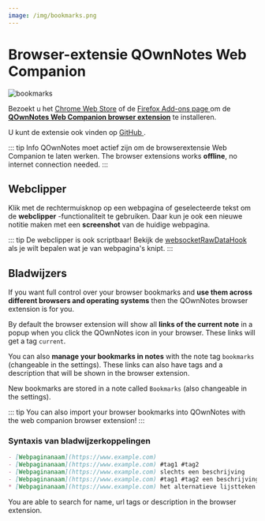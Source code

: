 ```yaml
---
image: /img/bookmarks.png
---
```


# Browser-extensie QOwnNotes Web Companion

![bookmarks](/img/bookmarks.png)

Bezoekt u het [Chrome Web Store](https://chrome.google.com/webstore/detail/qownnotes-web-companion/pkgkfnampapjbopomdpnkckbjdnpkbkp) of de [Firefox Add-ons page ](https://addons.mozilla.org/firefox/addon/qownnotes-web-companion) om de [**QOwnNotes Web Companion browser extension**](https://github.com/qownnotes/web-companion/) te installeren.

U kunt de extensie ook vinden op [ GitHub ](https://github.com/qownnotes/web-companion/).

::: tip Info
QOwnNotes moet actief zijn om de browserextensie Web Companion te laten werken. The browser extensions works **offline**, no internet connection needed.
:::

## Webclipper

Klik met de rechtermuisknop op een webpagina of geselecteerde tekst om de **webclipper** -functionaliteit te gebruiken. Daar kun je ook een nieuwe notitie maken met een **screenshot** van de huidige webpagina.

::: tip
De webclipper is ook scriptbaar! Bekijk de [websocketRawDataHook](../scripting/hooks.md#websocketrawdatahook) als je wilt bepalen wat je van webpagina's knipt.
:::

## Bladwijzers

If you want full control over your browser bookmarks and **use them across different browsers and operating systems** then the QOwnNotes browser extension is for you.

By default the browser extension will show all **links of the current note** in a popup when you click the QOwnNotes icon in your browser. These links will get a tag `current`.

You can also **manage your bookmarks in notes** with the note tag `bookmarks` (changeable in the settings). These links can also have tags and a description that will be shown in the browser extension.

New bookmarks are stored in a note called `Bookmarks` (also changeable in the settings).

::: tip
You can also import your browser bookmarks into QOwnNotes with the web companion browser extension!
:::

### Syntaxis van bladwijzerkoppelingen

```markdown
- [Webpaginanaam](https://www.example.com)
- [Webpaginanaam](https://www.example.com) #tag1 #tag2
- [Webpaginanaam](https://www.example.com) slechts een beschrijving
- [Webpaginanaam](https://www.example.com) #tag1 #tag2 een beschrijving en tags
* [Webpaginanaam](https://www.example.com) het alternatieve lijstteken werkt ook
```

You are able to search for name, url tags or description in the browser extension.
